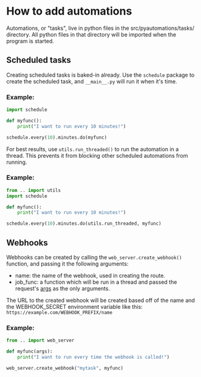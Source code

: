 # How to add automations
Automations, or "tasks", live in python files in the src/pyautomations/tasks/ directory. 
All python files in that directory will be imported when the program is started. 

## Scheduled tasks
Creating scheduled tasks is baked-in already. Use the `schedule` package to create the scheduled task, and
`__main__.py` will run it when it's time.
### Example: 
```python
import schedule

def myfunc():
    print("I want to run every 10 minutes!")

schedule.every(10).minutes.do(myfunc)
```

For best results, use `utils.run_threaded()` to run the automation in a thread. This prevents it from 
blocking other scheduled automations from running.
### Example:
```python
from .. import utils
import schedule

def myfunc():
    print("I want to run every 10 minutes!")

schedule.every(10).minutes.do(utils.run_threaded, myfunc)
```

## Webhooks
Webhooks can be created by calling the `web_server.create_webhook()` function, and passing it the following arguments:
- name: the name of the webhook, used in creating the route.
- job_func: a function which will be run in a thread and passed the request's [args](https://flask.palletsprojects.com/en/2.0.x/api/#:~:text=property%20args%3A%20werkzeug.datastructures.MultiDict%5Bstr%2C%20str%5D%C2%B6)
as the only arguments.

The URL to the created webhook will be created based off of the name and the WEBHOOK_SECRET environment variable like
this: `https://example.com/WEBHOOK_PREFIX/name`

### Example:
```python
from .. import web_server

def myfunc(args):
    print("I want to run every time the webhook is called!")

web_server.create_webhook("mytask", myfunc)
```